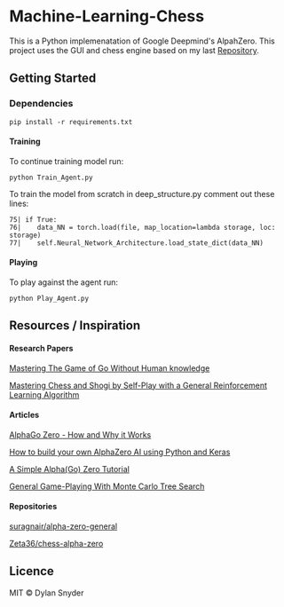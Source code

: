 # Machine-Learning-Chess
This is a Python implemenatation of Google Deepmind's AlpahZero. This project uses the GUI and chess engine based on my last [Repository](https://github.com/DylanSnyder31/GUI-Chess-Implementation-in-Python). 

## Getting Started

### Dependencies
```
pip install -r requirements.txt
```
#### Training 
To continue training model run:
```
python Train_Agent.py
```
To train the model from scratch in deep_structure.py comment out these lines:
```
75| if True:
76|    data_NN = torch.load(file, map_location=lambda storage, loc: storage)
77|    self.Neural_Network_Architecture.load_state_dict(data_NN)
```
#### Playing 
To play against the agent run:
```
python Play_Agent.py
```

## Resources / Inspiration  
#### Research Papers
[Mastering The Game of Go Without Human knowledge](https://www.nature.com/articles/nature24270.epdf?author_access_token=VJXbVjaSHxFoctQQ4p2k4tRgN0jAjWel9jnR3ZoTv0PVW4gB86EEpGqTRDtpIz-2rmo8-KG06gqVobU5NSCFeHILHcVFUeMsbvwS-lxjqQGg98faovwjxeTUgZAUMnRQ)  

[Mastering Chess and Shogi by Self-Play with a General Reinforcement Learning Algorithm](https://arxiv.org/pdf/1712.01815.pdf)  
#### Articles
[AlphaGo Zero - How and Why it Works](http://tim.hibal.org/blog/alpha-zero-how-and-why-it-works/)  

[How to build your own AlphaZero AI using Python and Keras](https://medium.com/applied-data-science/how-to-build-your-own-alphazero-ai-using-python-and-keras-7f664945c188)  

[A Simple Alpha(Go) Zero Tutorial](https://web.stanford.edu/~surag/posts/alphazero.html)  

[General Game-Playing With Monte Carlo Tree Search](https://medium.com/@quasimik/monte-carlo-tree-search-applied-to-letterpress-34f41c86e238)  
#### Repositories
[suragnair/alpha-zero-general](https://github.com/suragnair/alpha-zero-general)  

[Zeta36/chess-alpha-zero](https://github.com/Zeta36/chess-alpha-zero)  
## Licence
MIT © Dylan Snyder
